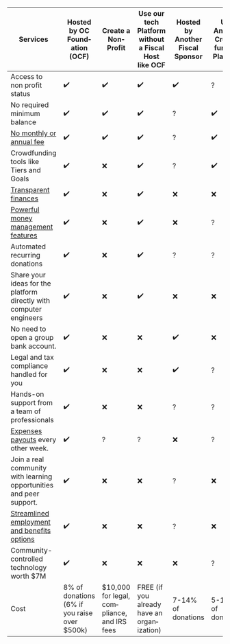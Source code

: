 | Services | Hosted by OC Found­ation (OCF) | Create a Non­Profit | Use our tech Platform without a Fiscal Host like OCF | Hosted by Another Fiscal Sponsor | Use Another Crowd­funding Platform |
| -------- | ------------------------------ | ------------------- | ---------------------------------------------------- | -------------------------------- | ---------------------------------- |
| Access to non profit status | ✔️ | ✔️ | ✔️ | ✔️ | ? |
| No required minimum balance | ✔️ | ✔️ | ✔️ | ? | ✔️ |
| [No monthly or annual fee](https://docs.opencollective.foundation/how-it-works/fees) | ✔️ | ✔️ | ✔️ | ? | ✔️ |
| Crowdfunding tools like Tiers and Goals | ✔️ | ❌ | ✔️ | ? | ✔️ |
| [Transparent finances](https://docs.opencollective.com/help/collectives/budget) | ✔️ | ❌ | ✔️ | ❌ | ❌ |
| [Powerful money management features](https://docs.opencollective.com/help/product/product) | ✔️ | ❌ | ✔️ | ❌ | ? |
| Automated recurring donations | ✔️ | ❌ | ✔️ | ? | ? |
| Share your ideas for the platform directly with computer engineers | ✔️ | ❌ | ✔️ | ❌ | ❌ |
| No need to open a group bank account. | ✔️ | ❌ | ❌ | ✔️ | ❌ |
| Legal and tax compliance handled for you | ✔️ | ❌ | ❌ | ✔️ | ? |
| Hands-on support from a team of professionals | ✔️ | ❌ | ❌ | ? | ? |
| [Expenses payouts](https://docs.opencollective.foundation/faq/basic-faq#when-are-payments-processed) every other week. | ✔️ | ? | ? | ❌ | ? |
| Join a real community with learning opportunities and peer support. | ✔️ | ❌ | ❌ | ? | ❌ |
| [Streamlined employment and benefits options](https://docs.opencollective.foundation/what-we-offer/employment) | ✔️ | ❌ | ❌ | ? | ❌ |
| Community-controlled technology worth $7M | ✔️ | ❌ | ❌ | ❌ | ? |
| Cost | 8% of donations (6% if you raise over $500k) | $10,000 for legal, com­pliance, and IRS fees | FREE (if you already have an organ­ization) | 7-14% of donations | 5-15% of donations |
